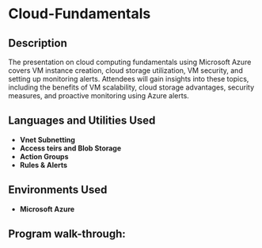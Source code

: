 # Cloud-Fundamentals

<h2>Description</h2>
The presentation on cloud computing fundamentals using Microsoft Azure covers VM instance creation, cloud storage utilization, VM security, and setting up monitoring alerts. Attendees will gain insights into these topics, including the benefits of VM scalability, cloud storage advantages, security measures, and proactive monitoring using Azure alerts.
<br />


<h2>Languages and Utilities Used</h2>

- <b>Vnet Subnetting</b> 
- <b>Access teirs and Blob Storage</b>
- <b>Action Groups</b>
- <b>Rules & Alerts</b> 

<h2>Environments Used </h2>

- <b>Microsoft Azure</b> 
 

<h2>Program walk-through:</h2>

<p align="center">

<br />
<br />

<br />
<br />

<br />
<br />

<br />
<br />

<br />
<br />

<br />
<br />

<br />
<br />

<br />
<br />


<!--
 ```diff
- text in red
+ text in green
! text in orange
# text in gray
@@ text in purple (and bold)@@
